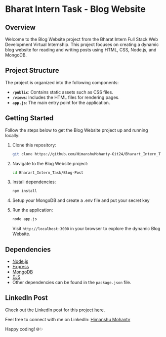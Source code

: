 # Bharat Intern Task - Blog Website

## Overview

Welcome to the Blog Website project from the Bharat Intern Full Stack Web Development Virtual Internship. This project focuses on creating a dynamic blog website for reading and writing posts using HTML, CSS, Node.js, and MongoDB.

## Project Structure

The project is organized into the following components:

- **`/public`**: Contains static assets such as CSS files.
- **`/views`**: Includes the HTML files for rendering pages.
- **`app.js`**: The main entry point for the application.

## Getting Started

Follow the steps below to get the Blog Website project up and running locally:

1. Clone this repository:

    ```bash
    git clone https://github.com/HimanshuMohanty-Git24/Bharart_Intern_Task.git
    ```

2. Navigate to the Blog Website project:

    ```bash
    cd Bharart_Intern_Task/Blog-Post
    ```

3. Install dependencies:

    ```bash
    npm install
    ```
4. Setup your MongoDB and create a .env file and put your secret key

   
5. Run the application:

    ```bash
    node app.js
    ```

    Visit `http://localhost:3000` in your browser to explore the dynamic Blog Website.

## Dependencies

- [Node.js](https://nodejs.org/)
- [Express](https://expressjs.com/)
- [MongoDB](https://www.mongodb.com/)
- [EJS](https://ejs.co/)
- Other dependencies can be found in the `package.json` file.

## LinkedIn Post

Check out the LinkedIn post for this project [here](https://www.linkedin.com/posts/himanshumohanty_bharatintern-fullstackdevelopment-webdevelopment-activity-7146180423738400768-z0GJ?utm_source=share&utm_medium=member_desktop).

Feel free to connect with me on LinkedIn: [Himanshu Mohanty](https://www.linkedin.com/in/himanshumohanty/)

Happy coding! 🌐✨
